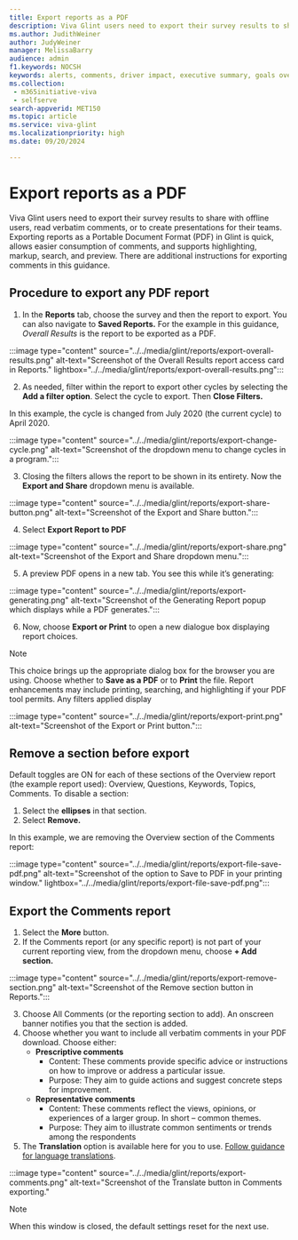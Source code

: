 ```yaml
---
title: Export reports as a PDF
description: Viva Glint users need to export their survey results to share with offline users, read verbatim comments, or to create presentations for their teams. Exporting reports as a PDF in Glint is quick, allows easy consumption of comments.
ms.author: JudithWeiner
author: JudyWeiner
manager: MelissaBarry
audience: admin
f1.keywords: NOCSH
keywords: alerts, comments, driver impact, executive summary, goals overview, heat map, overall results, manager report, response rate, team summary, report access level, add report sections, delete report sections,
ms.collection: 
 - m365initiative-viva
 - selfserve
search-appverid: MET150
ms.topic: article
ms.service: viva-glint
ms.localizationpriority: high
ms.date: 09/20/2024

---
```


# Export reports as a PDF

Viva Glint users need to export their survey results to share with offline users, read verbatim comments, or to create presentations for their teams. Exporting reports as a Portable Document Format (PDF) in Glint is quick, allows easier consumption of comments, and supports highlighting, markup, search, and preview. There are additional instructions for exporting comments in this guidance.

## Procedure to export any PDF report

1. In the **Reports** tab, choose the survey and then the report to export. You can also navigate to **Saved Reports.**  For the example in this guidance, *Overall Results* is the report to be exported as a PDF.

:::image type="content" source="../../media/glint/reports/export-overall-results.png" alt-text="Screenshot of the Overall Results report access card in Reports." lightbox="../../media/glint/reports/export-overall-results.png":::

2. As needed, filter within the report to export other cycles by selecting the **Add a filter option**. Select the cycle to export. Then **Close Filters.**

In this example, the cycle is changed from July 2020 (the current cycle) to April 2020. 

:::image type="content" source="../../media/glint/reports/export-change-cycle.png" alt-text="Screenshot of the dropdown menu to change cycles in a program.":::

3. Closing the filters allows the report to be shown in its entirety. Now the **Export and Share** dropdown menu is available.

:::image type="content" source="../../media/glint/reports/export-share-button.png" alt-text="Screenshot of the Export and Share button.":::

4. Select **Export Report to PDF**

:::image type="content" source="../../media/glint/reports/export-share.png" alt-text="Screenshot of the Export and Share dropdown menu.":::

5.	A preview PDF opens in a new tab.  You see this while it’s generating:

:::image type="content" source="../../media/glint/reports/export-generating.png" alt-text="Screenshot of the Generating Report popup which displays while a PDF generates.":::

6.	Now, choose **Export or Print** to open a new dialogue box displaying report choices. 

>[!NOTE]
> This choice brings up the appropriate dialog box for the browser you are using. Choose whether to **Save as a PDF** or to **Print** the file. Report enhancements may include printing, searching, and highlighting if your PDF tool permits.
Any filters applied display

:::image type="content" source="../../media/glint/reports/export-print.png" alt-text="Screenshot of the Export or Print button.":::

## Remove a section before export

Default toggles are ON for each of these sections of the Overview report (the example report used): Overview, Questions, Keywords, Topics, Comments. 
To disable a section:

1.	Select the **ellipses** in that section.
2.	Select **Remove.**

In this example, we are removing the Overview section of the Comments report:

:::image type="content" source="../../media/glint/reports/export-file-save-pdf.png" alt-text="Screenshot of the option to Save to PDF in your printing window." lightbox="../../media/glint/reports/export-file-save-pdf.png":::

## Export the Comments report

1.	Select the **More** button.
2.	If the Comments report (or any specific report) is not part of your current reporting view, from the dropdown menu, choose **+ Add section.**

:::image type="content" source="../../media/glint/reports/export-remove-section.png" alt-text="Screenshot of the Remove section button in Reports.":::

3.	Choose All Comments (or the reporting section to add). An onscreen banner notifies you that the section is added.
4.	Choose whether you want to include all verbatim comments in your PDF download. Choose either:
    - **Prescriptive comments** 
      - Content: These comments provide specific advice or instructions on how to improve or address a particular issue.
      - Purpose: They aim to guide actions and suggest concrete steps for improvement.
    - **Representative comments** 
      -  Content: These comments reflect the views, opinions, or experiences of a larger group. In short – common themes.
      -  Purpose: They aim to illustrate common sentiments or trends among the respondents
5. The **Translation** option is available here for you to use. [Follow guidance for language translations](/viva/glint/setup/language-translations).

:::image type="content" source="../../media/glint/reports/export-comments.png" alt-text="Screenshot of the Translate button in Comments exporting." 

>[!NOTE]
> When this window is closed, the default settings reset for the next use.


